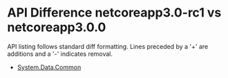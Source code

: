 # API Difference netcoreapp3.0-rc1 vs netcoreapp3.0.0

API listing follows standard diff formatting. Lines preceded by a '+' are
additions and a '-' indicates removal.

* [System.Data.Common](3.0.0_System.Data.Common.md)
